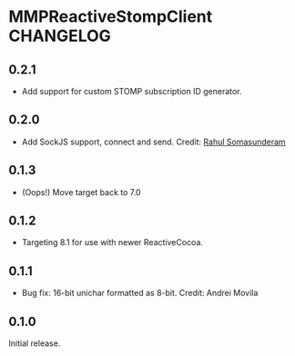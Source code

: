 # MMPReactiveStompClient CHANGELOG

## 0.2.1

- Add support for custom STOMP subscription ID generator.

## 0.2.0

- Add SockJS support, connect and send. Credit: [Rahul Somasunderam](https://github.com/rahulsom)

## 0.1.3

- (Oops!) Move target back to 7.0

## 0.1.2

- Targeting 8.1 for use with newer ReactiveCocoa.

## 0.1.1

- Bug fix: 16-bit unichar formatted as 8-bit. Credit: Andrei Movila

## 0.1.0

Initial release.
